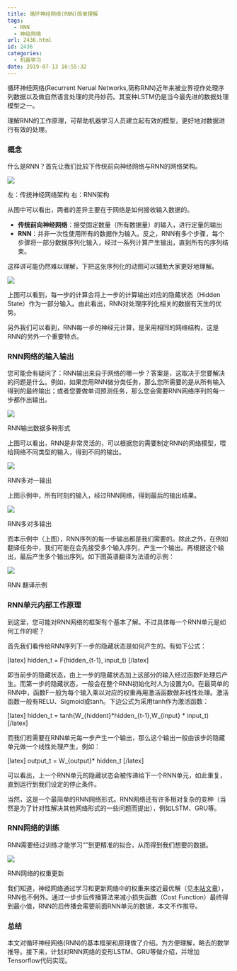 ```yaml
---
title: 循环神经网络(RNN)简单理解
tags:
  - RNN
  - 神经网络
url: 2436.html
id: 2436
categories:
  - 机器学习
date: 2019-07-13 16:55:32
---
```


循环神经网络(Recurrent Nerual Networks,简称RNN)近年来被业界视作处理序列数据以及做自然语言处理的灵丹妙药。其变种LSTM仍是当今最先进的数据处理模型之一。

理解RNN的工作原理，可帮助机器学习人员建立起有效的模型，更好地对数据进行有效的处理。

### 概念

什么是RNN？首先让我们比较下传统前向神经网络与RNN的网络架构。

![](https://blog.floydhub.com/content/images/2019/04/Slide3-1.jpg)

左：传统神经网络架构 右：RNN架构

从图中可以看出，两者的差异主要在于网络是如何接收输入数据的。

* **传统前向神经网络**：接受固定数量（所有数据量）的输入，进行定量的输出
*  **RNN**：并非一次性使用所有的数据作为输入。反之，RNN有多个步骤，每个步骤将一部分数据序列化输入，经过一系列计算产生输出，直到所有的序列结束。

这样讲可能仍然难以理解，下把这张序列化的动图可以辅助大家更好地理解。

![](https://blog.floydhub.com/content/images/2019/04/rnn-2.gif)

上图可以看到，每一步的计算会将上一步的计算输出对应的隐藏状态（Hidden State）作为一部分输入。由此看出，RNN对处理序列化相关的数据有天生的优势。

另外我们可以看到，RNN每一步的神经元计算，是采用相同的网络结构，这是RNN的另外一个重要特点。

### RNN网络的输入输出

您可能会有疑问了：RNN输出来自于网络的哪一步？答案是，这取决于您要解决的问题是什么。例如，如果您用RNN做分类任务，那么您所需要的是从所有输入得到的最终输出；或者您要做单词预测任务，那么您会需要RNN网络序列的每一步都作出输出。

![](https://blog.floydhub.com/content/images/2019/04/karpathy.jpeg)

RNN输出数据多种形式

上图可以看出，RNN是非常灵活的，可以根据您的需要制定RNN的网络模型，喂给网络不同类型的输入，得到不同的输出。

![](https://blog.floydhub.com/content/images/2019/04/Slide6.jpg)

RNN多对一输出

上图示例中，所有时刻的输入，经过RNN网络，得到最后的输出结果。

![](https://blog.floydhub.com/content/images/2019/04/Slide7.jpg)

RNN多对多输出

而本示例中（上图），RNN序列的每一步输出都是我们需要的。除此之外，在例如翻译任务中，我们可能在会先接受多个输入序列，产生一个输出。再根据这个输出，最后产生多个输出序列。如下图英语翻译为法语的示例：

![](https://blog.floydhub.com/content/images/2019/04/Slide8.jpg)

RNN 翻译示例

### RNN单元内部工作原理

到这里，您可能对RNN网络的框架有个基本了解。不过具体每一个RNN单元是如何工作的呢？

首先我们看传给RNN序列下一步的隐藏状态是如何产生的。有如下公式：

[latex] hidden_t = F(hidden_{t-1}, input_t) [/latex]

即当前步的隐藏状态，由上一步的隐藏状态加上这部分的输入经过函数F处理后产生。而第一步的隐藏状态，一般会在整个RNN初始化时人为设置为0。在最简单的RNN中，函数F一般为每个输入乘以对应的权重再用激活函数做非线性处理。激活函数一般有RELU、Sigmoid或tanh。下边公式为采用tanh作为激活函数：

[latex] hidden_t = tanh(W_{hiddent}*hidden_{t-1},W_{input} * input_t) [/latex]

而我们若需要在RNN单元每一步产生一个输出，那么这个输出一般由该步的隐藏单元做一个线性处理产生，例如：

[latex] output_t = W_{output}* hidden_t [/latex]

可以看出，上一个RNN单元的隐藏状态会被传递给下一个RNN单元，如此重复，直到运行到我们设定的停止条件。

当然，这是一个最简单的RNN网络形式。RNN网络还有许多相对复杂的变种（当然是为了针对性解决其他网络形式的一些问题而提出），例如LSTM、GRU等。

### RNN网络的训练

RNN需要经过训练才能学习“”到更精准的拟合，从而得到我们想要的数据。

![](https://blog.floydhub.com/content/images/2019/04/rnn-bptt-with-gradients.png)

RNN网络的权重更新

我们知道，神经网络通过学习和更新网络中的权重来接近最优解（见[本站文章](https://www.l2h.site/2019/02/02/machine-learning-neural-network-1/)），RNN也不例外。通过一步步后传播算法来减小损失函数（Cost Function）最终得到最小值，RNN的后传播会需要前面RNN单元的数据，本文不作推导。

### 总结

本文对循环神经网络(RNN)的基本框架和原理做了介绍。为方便理解，略去的数学推导。接下来，计划对RNN网络的变形LSTM、GRU等做介绍，并增加Tensorflow代码实现。